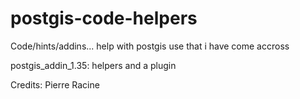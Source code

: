 # postgis-code-helpers
Code/hints/addins... help with postgis use that i have come accross


postgis_addin_1.35: helpers and a plugin












Credits:
Pierre Racine

